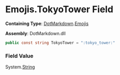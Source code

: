 # Emojis\.TokyoTower Field

**Containing Type**: [DotMarkdown](../../README.md)\.[Emojis](../README.md)

**Assembly**: DotMarkdown\.dll

```csharp
public const string TokyoTower = ":tokyo_tower:"
```

### Field Value

System\.[String](https://docs.microsoft.com/en-us/dotnet/api/system.string)